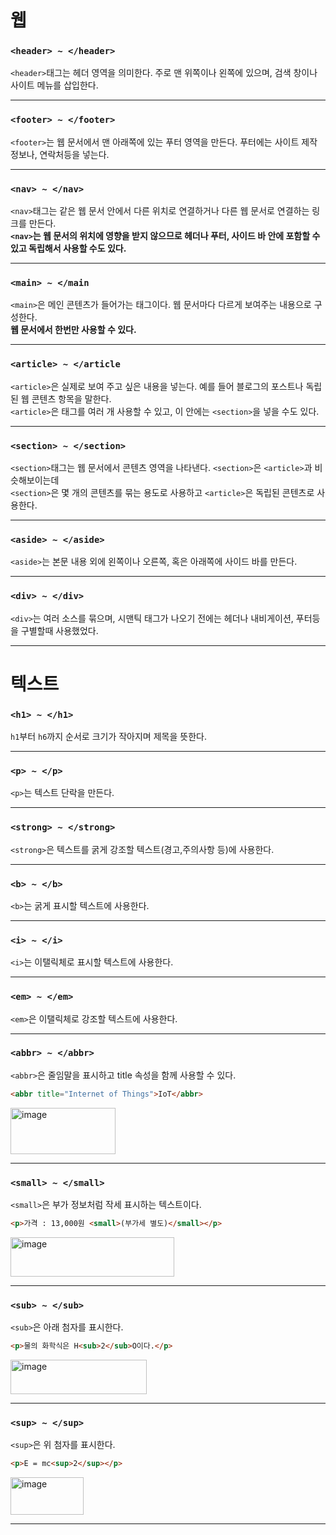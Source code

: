 # 웹

### ```<header> ~ </header>```
```<header>```태그는 헤더 영역을 의미한다. 주로 맨 위쪽이나 왼쪽에 있으며, 검색 창이나 사이트 메뉴를 삽입한다.

----------------------
### ```<footer> ~ </footer>```
```<footer>```는 웹 문서에서 맨 아래쪽에 있는 푸터 영역을 만든다. 푸터에는 사이트 제작 정보나, 연락처등을 넣는다.

-------------------------
### ```<nav> ~ </nav>```
```<nav>```태그는 같은 웹 문서 안에서 다른 위치로 연결하거나 다른 웹 문서로 연결하는 링크를 만든다.<br>
**```<nav>```는 웹 문서의 위치에 영향을 받지 않으므로 헤더나 푸터, 사이드 바 안에 포함할 수 있고 독립해서 사용할 수도 있다.**

---------------------
### ```<main> ~ </main```
```<main>```은 메인 콘텐츠가 들어가는 태그이다. 웹 문서마다 다르게 보여주는 내용으로 구성한다.<br>
**웹 문서에서 한번만 사용할 수 있다.**

----------------------------
### ```<article> ~ </article```
```<article>```은 실제로 보여 주고 싶은 내용을 넣는다. 예를 들어 블로그의 포스트나 독립된 웹 콘텐츠 항목을 말한다.<br>
```<article>```은 태그를 여러 개 사용할 수 있고, 이 안에는 ```<section>```을 넣을 수도 있다.

-----------------
### ```<section> ~ </section>```
```<section>```태그는 웹 문서에서 콘텐츠 영역을 나타낸다. ```<section>```은 ```<article>```과 비슷해보이는데<br>
```<section>```은 몇 개의 콘텐츠를 묶는 용도로 사용하고 ```<article>```은 독립된 콘텐츠로 사용한다.

----------------
### ```<aside> ~ </aside>```
```<aside>```는 본문 내용 외에 왼쪽이나 오른쪽, 혹은 아래쪽에 사이드 바를 만든다.

-------------------
### ```<div> ~ </div>```
```<div>```는 여러 소스를 묶으며, 시맨틱 태그가 나오기 전에는 헤더나 내비게이션, 푸터등을 구별할때 사용했었다.

-----------------------

# 텍스트

### ```<h1> ~ </h1>```
```h1```부터 ```h6```까지 순서로 크기가 작아지며 제목을 뜻한다.

----------------------
### ```<p> ~ </p>```
```<p>```는 텍스트 단락을 만든다.

-------------------
### ```<strong> ~ </strong>```
```<strong>```은 텍스트를 굵게 강조할 텍스트(경고,주의사항 등)에 사용한다.

------------------
### ```<b> ~ </b>```
```<b>```는 굵게 표시할 텍스트에 사용한다.

------------------
### ```<i> ~ </i>```
```<i>```는 이탤릭체로 표시할 텍스트에 사용한다.

---------------
### ```<em> ~ </em>```
```<em>```은 이탤릭체로 강조할 텍스트에 사용한다.

-----------------
### ```<abbr> ~ </abbr>```
```<abbr>```은 줄임말을 표시하고 title 속성을 함께 사용할 수 있다.
```html
<abbr title="Internet of Things">IoT</abbr>
```
<img width="168" height="74" alt="image" src="https://github.com/user-attachments/assets/502783f8-245b-4557-8a4f-1de23c0bbdd5" />

------------------
### ```<small> ~ </small>```
```<small>```은 부가 정보처럼 작세 표시하는 텍스트이다.
```html
<p>가격 : 13,000원 <small>(부가세 별도)</small></p>
```
<img width="262" height="63" alt="image" src="https://github.com/user-attachments/assets/079aa2dc-a48e-47ba-a7f4-d2fb2505e039" />

--------------------
### ```<sub> ~ </sub>```
```<sub>```은 아래 첨자를 표시한다.
```html
<p>물의 화학식은 H<sub>2</sub>O이다.</p>
```
<img width="218" height="55" alt="image" src="https://github.com/user-attachments/assets/7dceb78a-e5e4-4ccc-a930-234eab4f2577" />

------------------
### ```<sup> ~ </sup>```
```<sup>```은 위 첨자를 표시한다.
```html
<p>E = mc<sup>2</sup></p>
```
<img width="117" height="60" alt="image" src="https://github.com/user-attachments/assets/3d962383-b877-4161-b26d-c60957ff3cd7" />

---------------

